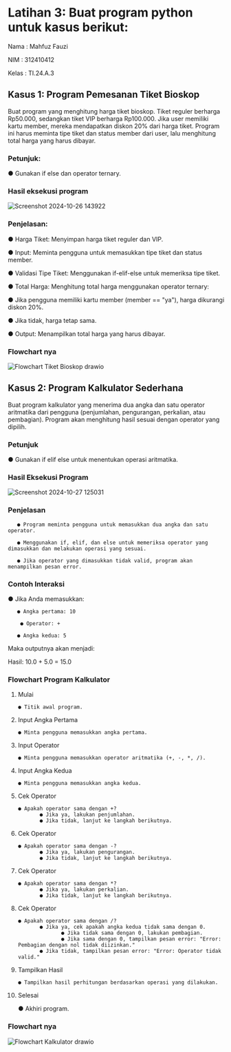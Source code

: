 # Latihan 3: Buat program python untuk kasus berikut:
Nama : Mahfuz Fauzi

NIM : 312410412

Kelas : TI.24.A.3

## Kasus 1: Program Pemesanan Tiket Bioskop

Buat program yang menghitung harga tiket bioskop. Tiket reguler berharga Rp50.000,
sedangkan tiket VIP berharga Rp100.000. Jika user memiliki kartu member, mereka
mendapatkan diskon 20% dari harga tiket. Program ini harus meminta tipe tiket dan status
member dari user, lalu menghitung total harga yang harus dibayar.

### Petunjuk:
● Gunakan if else dan operator ternary.

### Hasil eksekusi program

![Screenshot 2024-10-26 143922](https://github.com/user-attachments/assets/e48c9b86-ac89-4ec8-bfc3-f2a5e6defbcd)

### Penjelasan:
● Harga Tiket: Menyimpan harga tiket reguler dan VIP.

● Input: Meminta pengguna untuk memasukkan tipe tiket dan status member.

● Validasi Tipe Tiket: Menggunakan if-elif-else untuk memeriksa tipe tiket.

● Total Harga: Menghitung total harga menggunakan operator ternary:

● Jika pengguna memiliki kartu member (member == "ya"), harga dikurangi diskon 20%.

● Jika tidak, harga tetap sama.

● Output: Menampilkan total harga yang harus dibayar.

### Flowchart nya

![Flowchart Tiket Bioskop drawio](https://github.com/user-attachments/assets/4dd310ed-2128-470b-b0ab-4aa597148c89)

## Kasus 2: Program Kalkulator Sederhana

Buat program kalkulator yang menerima dua angka dan satu operator aritmatika dari pengguna (penjumlahan, pengurangan, perkalian, atau pembagian). Program akan menghitung hasil sesuai dengan operator yang dipilih.

### Petunjuk
● Gunakan if elif else untuk menentukan operasi aritmatika.

### Hasil Eksekusi Program

![Screenshot 2024-10-27 125031](https://github.com/user-attachments/assets/94ff9db9-cef0-4342-a674-96664addd3bf)

### Penjelasan
       ● Program meminta pengguna untuk memasukkan dua angka dan satu operator.

       ● Menggunakan if, elif, dan else untuk memeriksa operator yang dimasukkan dan melakukan operasi yang sesuai.

       ● Jika operator yang dimasukkan tidak valid, program akan menampilkan pesan error.

### Contoh Interaksi
● Jika Anda memasukkan:

       ● Angka pertama: 10
       
        ● Operator: +
        
       ● Angka kedua: 5

  
Maka outputnya akan menjadi:

  Hasil: 10.0 + 5.0 = 15.0

### Flowchart Program Kalkulator

1. Mulai

       ● Titik awal program.
2. Input Angka Pertama

       ● Minta pengguna memasukkan angka pertama.
3. Input Operator

       ● Minta pengguna memasukkan operator aritmatika (+, -, *, /).
4. Input Angka Kedua

       ● Minta pengguna memasukkan angka kedua.
5. Cek Operator

       ● Apakah operator sama dengan +?
              ● Jika ya, lakukan penjumlahan.
              ● Jika tidak, lanjut ke langkah berikutnya.
6. Cek Operator

       ● Apakah operator sama dengan -?
              ● Jika ya, lakukan pengurangan.
              ● Jika tidak, lanjut ke langkah berikutnya.
7. Cek Operator

       ● Apakah operator sama dengan *?
              ● Jika ya, lakukan perkalian.
              ● Jika tidak, lanjut ke langkah berikutnya.
8. Cek Operator

       ● Apakah operator sama dengan /?
              ● Jika ya, cek apakah angka kedua tidak sama dengan 0.
                     ● Jika tidak sama dengan 0, lakukan pembagian.
                     ● Jika sama dengan 0, tampilkan pesan error: "Error: Pembagian dengan nol tidak diizinkan."
              ● Jika tidak, tampilkan pesan error: "Error: Operator tidak valid."
9. Tampilkan Hasil

       ● Tampilkan hasil perhitungan berdasarkan operasi yang dilakukan.
10. Selesai

       ● Akhiri program.

### Flowchart nya

![Flowchart Kalkulator drawio](https://github.com/user-attachments/assets/22764f74-7cd9-4624-a864-8497978f150b)
